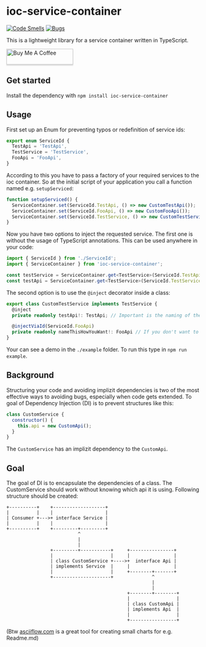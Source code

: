 # ioc-service-container

[![Code Smells](https://sonarcloud.io/api/project_badges/measure?project=mrcwbr_ioc-service-container&metric=code_smells)](https://sonarcloud.io/dashboard?id=mrcwbr_ioc-service-container)
[![Bugs](https://sonarcloud.io/api/project_badges/measure?project=mrcwbr_ioc-service-container&metric=bugs)](https://sonarcloud.io/dashboard?id=mrcwbr_ioc-service-container)

This is a lightweight library for a service container written in TypeScript.

<a href="https://www.buymeacoffee.com/Mrcwbr" target="_blank">
  <img src="https://www.buymeacoffee.com/assets/img/custom_images/orange_img.png" alt="Buy Me A Coffee" style="height: 41px !important;width: 174px !important;box-shadow: 0px 3px 2px 0px rgba(190, 190, 190, 0.5) !important;-webkit-box-shadow: 0px 3px 2px 0px rgba(190, 190, 190, 0.5) !important;" >
</a>

## Get started

Install the dependency with `npm install ioc-service-container
`

## Usage

First set up an Enum for preventing typos or redefinition of service ids:

```typescript
export enum ServiceId {
  TestApi = 'TestApi',
  TestService = 'TestService',
  FooApi = 'FooApi',
}
```

According to this you have to pass a factory of your required services to the ioc container. So at the initial script of
your application you call a function named e.g. `setupServiced`:

```typescript
function setupServiced() {
  ServiceContainer.set(ServiceId.TestApi, () => new CustomTestApi());
  ServiceContainer.set(ServiceId.FooApi, () => new CustomFooApi());
  ServiceContainer.set(ServiceId.TestService, () => new CustomTestService());
}
```

Now you have two options to inject the requested service. The first one is without the usage of TypeScript annotations.
This can be used anywhere in your code:

```typescript
import { ServiceId } from './ServiceId';
import { ServiceContainer } from 'ioc-service-container';

const testService = ServiceContainer.get<TestService>(ServiceId.TestApi);
const testApi = ServiceContainer.get<TestService>(ServiceId.TestService);
```

The second option is to use the `@inject` decorator inside a class:

```typescript
export class CustomTestService implements TestService {
  @inject
  private readonly testApi!: TestApi; // Important is the naming of the property, its mapped to the sericeId

  @injectViaId(ServiceId.FooApi)
  private readonly nameThisHowYouWant!: FooApi // If you don't want to name your property like the service id, use this decorator
}
```

Your can see a demo in the `./example` folder. To run this type in `npm run example`.

## Background

Structuring your code and avoiding implizit dependencies is two of the most effective ways to avoiding bugs, especially
when code gets extended. To goal of Dependency Injection (DI) is to prevent structures like this:

```javascript
class CustomService {
  constructor() {
    this.api = new CustomApi();
  }
}
```

The `CustomService` has an implizit dependency to the `CustomApi`.

## Goal

The goal of DI is to encapsulate the dependencies of a class. The CustomService should work without knowing which api it
is using. Following structure should be created:

```
+----------+    +-------------------+
|          |    |                   |
| Consumer +--->+ interface Service |
|          |    |                   |
+----------+    +---------+---------+
                          ^
                          |
                          |
                +---------+-----------+     +----------------+
                |                     |     |                |
                | class CustomService +---->+  interface Api |
                | implements Service  |     |                |
                |                     |     +--------+-------+
                +---------------------+              ^
                                                     |
                                                     |
                                            +--------+--------+
                                            |                 |
                                            | class CustomApi |
                                            | implements Api  |
                                            |                 |
                                            +-----------------+

```

(Btw [asciiflow.com](http://asciiflow.com/) is a great tool for creating small charts for e.g. Readme.md)
